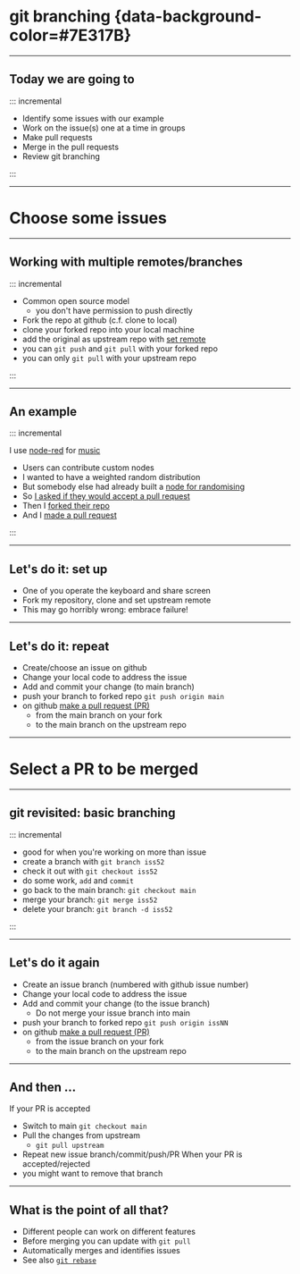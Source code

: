 # git branching {data-background-color=#7E317B}

---

## Today we are going to

::: incremental

- Identify some issues with our example
- Work on the issue(s) one at a time in groups
- Make pull requests
- Merge in the pull requests
- Review git branching

:::

---

# Choose some issues



---

## Working with multiple remotes/branches

::: incremental 

- Common open source model 
  - you don't have permission to push directly
- Fork the repo at github (c.f. clone to local)
- clone your forked repo into your local machine
- add the original as upstream repo with [set remote](https://docs.github.com/en/free-pro-team@latest/github/collaborating-with-issues-and-pull-requests/configuring-a-remote-for-a-fork)
- you can `git push` and `git pull` with your forked repo
- you can only `git pull` with your upstream repo

:::

---

## An example

::: incremental

I use [node-red](https://nodered.org/) for [music](https://flows.nodered.org/node/node-red-contrib-music)

- Users can contribute custom nodes
- I wanted to have a weighted random distribution
- But somebody else had already built a [node for randomising](https://flows.nodered.org/node/node-red-contrib-random-output)
- So [I asked if they would accept a pull request](https://github.com/lutzer/node-red-contrib-random-output/issues/1)
- Then I [forked their repo](https://github.com/stevenaeola/node-red-contrib-random-output)
- And I [made a pull request](https://github.com/lutzer/node-red-contrib-random-output/pull/2)

:::

---

## Let's do it: set up

- One of you operate the keyboard and share screen
- Fork my repository, clone and set upstream remote
- This may go horribly wrong: embrace failure!

--- 

## Let's do it: repeat 

- Create/choose an issue on github
- Change your local code to address the issue
- Add and commit your change (to main branch)
- push your branch to forked repo `git push origin main`
- on github [make a pull request (PR)](https://docs.github.com/en/free-pro-team@latest/github/collaborating-with-issues-and-pull-requests/creating-a-pull-request-from-a-fork)
  - from the main branch on your fork
  - to the main branch on the upstream repo

---

# Select a PR to be merged

---

## git revisited: basic branching

::: incremental

- good for when you're working on more than issue
- create a branch with `git branch iss52`
- check it out with `git checkout iss52`
- do some work, `add` and `commit`
- go back to the main branch: `git checkout main`
- merge your branch: `git merge iss52`
- delete your branch: `git branch -d iss52`

:::

---

## Let's do it again

- Create an issue branch (numbered with github issue number)
- Change your local code to address the issue
- Add and commit your change (to the issue branch)
  - Do not merge your issue branch into main
- push your branch to forked repo `git push origin issNN`
- on github [make a pull request (PR)](https://docs.github.com/en/free-pro-team@latest/github/collaborating-with-issues-and-pull-requests/creating-a-pull-request-from-a-fork)
  - from the issue branch on your fork
  - to the main branch on the upstream repo

---

## And then ...

If your PR is accepted
- Switch to main `git checkout main`
- Pull the changes from upstream
  - `git pull upstream`
- Repeat new issue branch/commit/push/PR
When your PR is accepted/rejected
- you might want to remove that branch

---

## What is the point of all that?

- Different people can work on different features
- Before merging you can update with `git pull`
- Automatically merges and identifies issues
- See also [`git rebase`](https://git-scm.com/book/en/v2/Git-Branching-Rebasing)



